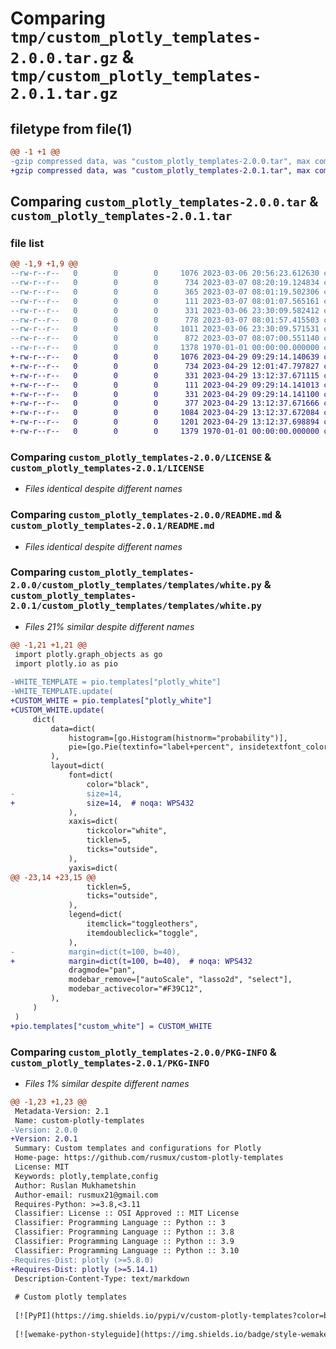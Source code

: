 # Comparing `tmp/custom_plotly_templates-2.0.0.tar.gz` & `tmp/custom_plotly_templates-2.0.1.tar.gz`

## filetype from file(1)

```diff
@@ -1 +1 @@
-gzip compressed data, was "custom_plotly_templates-2.0.0.tar", max compression
+gzip compressed data, was "custom_plotly_templates-2.0.1.tar", max compression
```

## Comparing `custom_plotly_templates-2.0.0.tar` & `custom_plotly_templates-2.0.1.tar`

### file list

```diff
@@ -1,9 +1,9 @@
--rw-r--r--   0        0        0     1076 2023-03-06 20:56:23.612630 custom_plotly_templates-2.0.0/LICENSE
--rw-r--r--   0        0        0      734 2023-03-07 08:20:19.124834 custom_plotly_templates-2.0.0/README.md
--rw-r--r--   0        0        0      365 2023-03-07 08:01:19.502306 custom_plotly_templates-2.0.0/custom_plotly_templates/__init__.py
--rw-r--r--   0        0        0      111 2023-03-07 08:01:07.565161 custom_plotly_templates-2.0.0/custom_plotly_templates/_version.py
--rw-r--r--   0        0        0      331 2023-03-06 23:30:09.582412 custom_plotly_templates-2.0.0/custom_plotly_templates/render_config.py
--rw-r--r--   0        0        0      778 2023-03-07 08:01:57.415503 custom_plotly_templates-2.0.0/custom_plotly_templates/templates/__init__.py
--rw-r--r--   0        0        0     1011 2023-03-06 23:30:09.571531 custom_plotly_templates-2.0.0/custom_plotly_templates/templates/white.py
--rw-r--r--   0        0        0      872 2023-03-07 08:07:00.551140 custom_plotly_templates-2.0.0/pyproject.toml
--rw-r--r--   0        0        0     1378 1970-01-01 00:00:00.000000 custom_plotly_templates-2.0.0/PKG-INFO
+-rw-r--r--   0        0        0     1076 2023-04-29 09:29:14.140639 custom_plotly_templates-2.0.1/LICENSE
+-rw-r--r--   0        0        0      734 2023-04-29 12:01:47.797827 custom_plotly_templates-2.0.1/README.md
+-rw-r--r--   0        0        0      331 2023-04-29 13:12:37.671115 custom_plotly_templates-2.0.1/custom_plotly_templates/__init__.py
+-rw-r--r--   0        0        0      111 2023-04-29 09:29:14.141013 custom_plotly_templates-2.0.1/custom_plotly_templates/_version.py
+-rw-r--r--   0        0        0      331 2023-04-29 09:29:14.141100 custom_plotly_templates-2.0.1/custom_plotly_templates/render_config.py
+-rw-r--r--   0        0        0      377 2023-04-29 13:12:37.671666 custom_plotly_templates-2.0.1/custom_plotly_templates/templates/__init__.py
+-rw-r--r--   0        0        0     1084 2023-04-29 13:12:37.672084 custom_plotly_templates-2.0.1/custom_plotly_templates/templates/white.py
+-rw-r--r--   0        0        0     1201 2023-04-29 13:12:37.698894 custom_plotly_templates-2.0.1/pyproject.toml
+-rw-r--r--   0        0        0     1379 1970-01-01 00:00:00.000000 custom_plotly_templates-2.0.1/PKG-INFO
```

### Comparing `custom_plotly_templates-2.0.0/LICENSE` & `custom_plotly_templates-2.0.1/LICENSE`

 * *Files identical despite different names*

### Comparing `custom_plotly_templates-2.0.0/README.md` & `custom_plotly_templates-2.0.1/README.md`

 * *Files identical despite different names*

### Comparing `custom_plotly_templates-2.0.0/custom_plotly_templates/templates/white.py` & `custom_plotly_templates-2.0.1/custom_plotly_templates/templates/white.py`

 * *Files 21% similar despite different names*

```diff
@@ -1,21 +1,21 @@
 import plotly.graph_objects as go
 import plotly.io as pio
 
-WHITE_TEMPLATE = pio.templates["plotly_white"]
-WHITE_TEMPLATE.update(
+CUSTOM_WHITE = pio.templates["plotly_white"]
+CUSTOM_WHITE.update(
     dict(
         data=dict(
             histogram=[go.Histogram(histnorm="probability")],
             pie=[go.Pie(textinfo="label+percent", insidetextfont_color="white")],
         ),
         layout=dict(
             font=dict(
                 color="black",
-                size=14,
+                size=14,  # noqa: WPS432
             ),
             xaxis=dict(
                 tickcolor="white",
                 ticklen=5,
                 ticks="outside",
             ),
             yaxis=dict(
@@ -23,14 +23,15 @@
                 ticklen=5,
                 ticks="outside",
             ),
             legend=dict(
                 itemclick="toggleothers",
                 itemdoubleclick="toggle",
             ),
-            margin=dict(t=100, b=40),
+            margin=dict(t=100, b=40),  # noqa: WPS432
             dragmode="pan",
             modebar_remove=["autoScale", "lasso2d", "select"],
             modebar_activecolor="#F39C12",
         ),
     )
 )
+pio.templates["custom_white"] = CUSTOM_WHITE
```

### Comparing `custom_plotly_templates-2.0.0/PKG-INFO` & `custom_plotly_templates-2.0.1/PKG-INFO`

 * *Files 1% similar despite different names*

```diff
@@ -1,23 +1,23 @@
 Metadata-Version: 2.1
 Name: custom-plotly-templates
-Version: 2.0.0
+Version: 2.0.1
 Summary: Custom templates and configurations for Plotly
 Home-page: https://github.com/rusmux/custom-plotly-templates
 License: MIT
 Keywords: plotly,template,config
 Author: Ruslan Mukhametshin
 Author-email: rusmux21@gmail.com
 Requires-Python: >=3.8,<3.11
 Classifier: License :: OSI Approved :: MIT License
 Classifier: Programming Language :: Python :: 3
 Classifier: Programming Language :: Python :: 3.8
 Classifier: Programming Language :: Python :: 3.9
 Classifier: Programming Language :: Python :: 3.10
-Requires-Dist: plotly (>=5.8.0)
+Requires-Dist: plotly (>=5.14.1)
 Description-Content-Type: text/markdown
 
 # Custom plotly templates
 
 [![PyPI](https://img.shields.io/pypi/v/custom-plotly-templates?color=brightgreen)](https://pypi.org/project/custom-plotly-templates/)
 
 [![wemake-python-styleguide](https://img.shields.io/badge/style-wemake-000000.svg)](https://wemake-python-styleguide.readthedocs.io/en/latest/)
```

